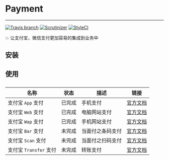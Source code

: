 # Payment

***

[![Travis branch](https://img.shields.io/travis/nilnice/payment/master.svg?style=flat-square)](https://travis-ci.org/nilnice/payment)
[![Scrutinizer](https://img.shields.io/scrutinizer/g/nilnice/payment.svg?style=flat-square)](https://scrutinizer-ci.com/g/nilnice/payment/)
[![StyleCI](https://styleci.io/repos/119123605/shield?branch=master)](https://styleci.io/repos/119123605)

💥 让支付宝，微信支付更加容易的集成到业务中

## 安装

## 使用

## 

| 名称 | 状态 | 描述 | 链接 |
| --- | --- | --- | --- |
| 支付宝 `App` 支付 | 已完成 | 手机支付 | [官方文档](https://docs.open.alipay.com/204/105297/) |
| 支付宝 `Web` 支付 | 已完成 | 电脑网站支付 | [官方文档](https://docs.open.alipay.com/270) |
| 支付宝 `Wap` 支付 | 已完成 | 手机网站支付 | [官方文档](https://docs.open.alipay.com/203/105285/) |
| 支付宝 `Bar` 支付 | 未完成 | 当面付之条码支付 | [官方文档](https://docs.open.alipay.com/194/106039/) |
| 支付宝 `Scan` 支付 | 未完成 | 当面付之扫码支付 | [官方文档](https://docs.open.alipay.com/194/106078/) |
| 支付宝 `Transfer` 支付 | 未完成 | 转账支付 | [官方文档](https://docs.open.alipay.com/309/106236/) |
